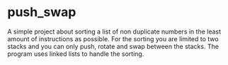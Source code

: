 # push_swap

A simple project about sorting a list of non duplicate numbers in the least amount of instructions as possible. For the sorting you are limited to two stacks and you can only push, rotate and swap between the stacks. The program uses linked lists to handle the sorting.
